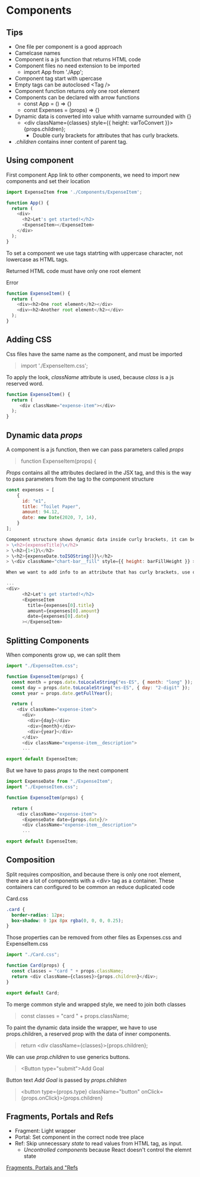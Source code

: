 # Components

## Tips

* One file per component is a good approach
* Camelcase names
* Component is a js function that returns HTML code
* Component files no need extension to be imported
  * import App from './App';
* Component tag start with upercase
* Empty tags can be autoclosed \<Tag />
* Component function returns only one root element
* Components can be declared with arrow functions
  * const App = () => {}
  * const Expenses = (props) => {}
* Dynamic data is converted into value whith varname surrounded with {}
  * \<div className={classes} style={{ height: varToConvert }}>{props.children}</div>;
    * Double curly brackets for attributes that has curly brackets.
* _.children_ contains inner content of parent tag.

## Using component

First component App link to other components, we need to import new components and set their location

```js
import ExpenseItem from './Components/ExpenseItem';

function App() {
  return (
    <div>
      <h2>Let's get started!</h2>
      <ExpenseItem></ExpenseItem>
    </div>
  );
}
```

To set a component we use tags statrting with uppercase character, not lowercase as HTML tags.

Returned HTML code must have only one root element

Error

```js
function ExpenseItem() {
  return (
    <div><h2>One root element</h2></div>
    <div><h2>Another root element</h2></div>
  );
}
```

## Adding CSS

Css files have the same name as the component, and must be imported

> import './ExpenseItem.css';

To apply the look, _className_ attribute is used, because _class_ is a js reserved word.

```js
function ExpenseItem() {
  return (
     <div className="expense-item"></div>
  );
}
```

## Dynamic data _props_

A component is a js function, then we can pass parameters called _props_

> function ExpenseItem(props) {

_Props_ contains all the attributes declared in the JSX tag, and this is the way to pass parameters from the tag to the component structure

```js
const expenses = [
    {
      id: "e1",
      title: "Toilet Paper",
      amount: 94.12,
      date: new Date(2020, 7, 14),
    }
];

Component structure shows dynamic data inside curly brackets, it can be a var/const, an js expression or a function result
> \<h2>{expenseTitle}\</h2>
> \<h2>{1+1}\</h2>
> \<h2>{expenseDate.toISOString()}\</h2>
> \<div className="chart-bar__fill" style={{ height: barFillHeight }} ></div>

When we want to add info to an attribute that has curly brackets, use double curly brackets. 

...
<div>
      <h2>Let's get started!</h2>
      <ExpenseItem
        title={expenses[0].title}
        amount={expenses[0].amount}
        date={expenses[0].date}
      ></ExpenseItem>
```

## Splitting Components

When components grow up, we can split them

```js
import "./ExpenseItem.css";

function ExpenseItem(props) {
  const month = props.date.toLocaleString("es-ES", { month: "long" });
  const day = props.date.toLocaleString("es-ES", { day: "2-digit" });
  const year = props.date.getFullYear();

  return (
    <div className="expense-item">
      <div>
        <div>{day}</div>
        <div>{month}</div>
        <div>{year}</div>
      </div>
      <div className="expense-item__description">
      ...

export default ExpenseItem;
```

But we have to pass _props_ to the next component

```js
import ExpenseDate from "./ExpenseItem";
import "./ExpenseItem.css";

function ExpenseItem(props) {

  return (
    <div className="expense-item">
      <ExpenseDate date={props.date}/>
      <div className="expense-item__description">
      ...

export default ExpenseItem;
```

## Composition

Split requires composition, and because there is only one root element, there are a lot of components with a \<div> tag as a container. These containers can configured to be common an reduce duplicated code

Card.css

```css
.card {
  border-radius: 12px;
  box-shadow: 0 1px 8px rgba(0, 0, 0, 0.25);
}
```

Those properties can be removed from other files as Expenses.css and ExpenseItem.css

```js
import "./Card.css";

function Card(props) {
  const classes = "card " + props.className;
  return <div className={classes}>{props.children}</div>;
}

export default Card;
```

To merge common style and wrapped style, we need to join both classes

> const classes = "card " + props.className;

To paint the dynamic data inside the wrapper, we have to use props.children, a reserved prop with the data of  inner components.

> return \<div className={classes}>{props.children}</div>;

We can use _prop.children_ to use generics buttons.

> \<Button type="submit">Add Goal</Button>

Button text _Add Goal_ is passed by _props.children_

> \<button type={props.type} className="button" onClick={props.onClick}>{props.children}</button>

## Fragments, Portals and Refs

* Fragment: Light wrapper
* Portal: Set component in the correct node tree place
* Ref: Skip unnecessary _state_ to read values from HTML tag, as input.
  * _Uncontrolled components_ because React doesn't control the elemnt state

[Fragments, Portals and "Refs](Fragments%26Portals%26Refs.md)
